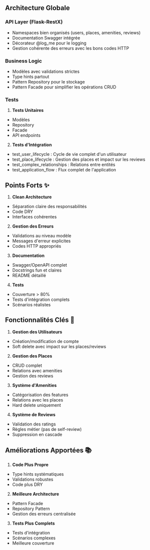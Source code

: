 ## Architecture Globale

### API Layer (Flask-RestX)
- Namespaces bien organisés (users, places, amenities, reviews)
- Documentation Swagger intégrée
- Décorateur @log_me pour le logging
- Gestion cohérente des erreurs avec les bons codes HTTP

### Business Logic
- Modèles avec validations strictes
- Type hints partout
- Pattern Repository pour le stockage
- Pattern Facade pour simplifier les opérations CRUD

### Tests
1. **Tests Unitaires**
- Modèles
- Repository
- Facade
- API endpoints

2. **Tests d'Intégration**
- test_user_lifecycle : Cycle de vie complet d'un utilisateur
- test_place_lifecycle : Gestion des places et impact sur les reviews
- test_complex_relationships : Relations entre entités
- test_application_flow : Flux complet de l'application

## Points Forts ✨

1. **Clean Architecture**
- Séparation claire des responsabilités
- Code DRY
- Interfaces cohérentes

2. **Gestion des Erreurs**
- Validations au niveau modèle
- Messages d'erreur explicites
- Codes HTTP appropriés

3. **Documentation**
- Swagger/OpenAPI complet
- Docstrings fun et claires
- README détaillé

4. **Tests**
- Couverture > 80%
- Tests d'intégration complets
- Scénarios réalistes

## Fonctionnalités Clés 🎯

1. **Gestion des Utilisateurs**
- Création/modification de compte
- Soft delete avec impact sur les places/reviews

2. **Gestion des Places**
- CRUD complet
- Relations avec amenities
- Gestion des reviews

3. **Système d'Amenities**
- Catégorisation des features
- Relations avec les places
- Hard delete uniquement

4. **Système de Reviews**
- Validation des ratings
- Règles métier (pas de self-review)
- Suppression en cascade

## Améliorations Apportées 📚

1. **Code Plus Propre**
- Type hints systématiques
- Validations robustes
- Code plus DRY

2. **Meilleure Architecture**
- Pattern Facade
- Repository Pattern
- Gestion des erreurs centralisée

3. **Tests Plus Complets**
- Tests d'intégration
- Scénarios complexes
- Meilleure couverture

